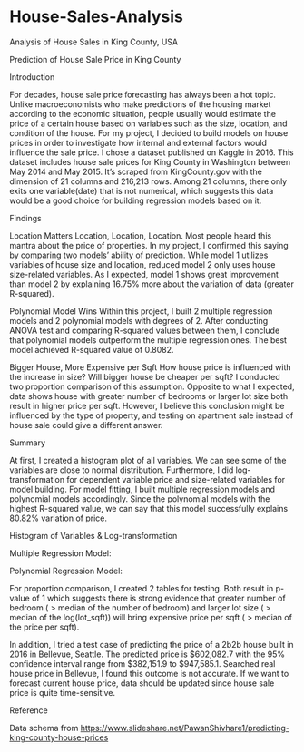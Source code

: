 # House-Sales-Analysis
Analysis of House Sales in King County, USA



Prediction of House Sale Price in King County


Introduction

For decades, house sale price forecasting has always been a hot topic. Unlike macroeconomists who make predictions of the housing market according to the economic situation, people usually would estimate the price of a certain house based on variables such as the size, location, and condition of the house. For my project, I decided to build models on house prices in order to investigate how internal and external factors would influence the sale price. I chose a dataset published on Kaggle in 2016. This dataset includes house sale prices for King County in Washington between May 2014 and May 2015. It’s scraped from KingCounty.gov with the dimension of 21 columns and 216,213 rows. Among 21 columns, there only exits one variable(date) that is not numerical, which suggests this data would be a good choice for building regression models based on it.

Findings

Location Matters
Location, Location, Location. Most people heard this mantra about the price of properties. In my project, I confirmed this saying by comparing two models’ ability of prediction. While model 1 utilizes variables of house size and location,  reduced model 2 only uses house size-related variables. As I expected, model 1 shows great improvement than model 2 by explaining 16.75% more about the variation of data (greater R-squared).

Polynomial Model Wins
Within this project, I built 2 multiple regression models and 2 polynomial models with degrees of 2. After conducting ANOVA test and comparing R-squared values between them, I conclude that polynomial models outperform the multiple regression ones. The best model achieved R-squared value of 0.8082.

Bigger House, More Expensive per Sqft
How house price is influenced with the increase in size? Will bigger house be cheaper per sqft? I conducted two proportion comparison of this assumption. Opposite to what I expected, data shows house with greater number of bedrooms or larger lot size both result in higher price per sqft. However, I believe this conclusion might be influenced by the type of property, and testing on apartment sale instead of house sale could give a different answer.

Summary

At first, I created a histogram plot of all variables. We can see some of the variables are close to normal distribution. Furthermore, I did log-transformation for dependent variable price and size-related variables for model building. For model fitting, I built multiple regression models and polynomial models accordingly. Since the polynomial models with the highest R-squared value, we can say that this model successfully explains 80.82% variation of price.

Histogram of  Variables & Log-transformation
 

Multiple Regression Model:
   

Polynomial Regression Model:
 
For proportion comparison, I created 2 tables for testing. Both result in p-value of 1 which suggests there is strong evidence that greater number of bedroom ( > median of the number of bedroom) and larger lot size ( > median of the log(lot_sqft)) will bring expensive price per sqft ( > median of the price per sqft). 
    

In addition, I tried a test case of predicting the price of a 2b2b house built in 2016 in Bellevue, Seattle. The predicted price is $602,082.7 with the 95% confidence interval range from $382,151.9 to $947,585.1. Searched real house price in Bellevue, I found this outcome is not accurate. If we want to forecast current house price, data should be updated since house sale price is quite time-sensitive.
















Reference

Data schema from https://www.slideshare.net/PawanShivhare1/predicting-king-county-house-prices

